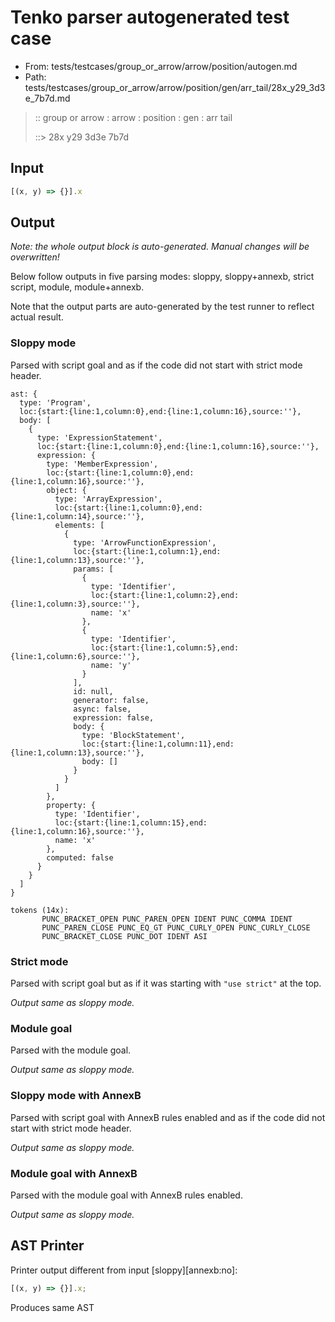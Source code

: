 # Tenko parser autogenerated test case

- From: tests/testcases/group_or_arrow/arrow/position/autogen.md
- Path: tests/testcases/group_or_arrow/arrow/position/gen/arr_tail/28x_y29_3d3e_7b7d.md

> :: group or arrow : arrow : position : gen : arr tail
>
> ::> 28x y29 3d3e 7b7d

## Input


`````js
[(x, y) => {}].x
`````

## Output

_Note: the whole output block is auto-generated. Manual changes will be overwritten!_

Below follow outputs in five parsing modes: sloppy, sloppy+annexb, strict script, module, module+annexb.

Note that the output parts are auto-generated by the test runner to reflect actual result.

### Sloppy mode

Parsed with script goal and as if the code did not start with strict mode header.

`````
ast: {
  type: 'Program',
  loc:{start:{line:1,column:0},end:{line:1,column:16},source:''},
  body: [
    {
      type: 'ExpressionStatement',
      loc:{start:{line:1,column:0},end:{line:1,column:16},source:''},
      expression: {
        type: 'MemberExpression',
        loc:{start:{line:1,column:0},end:{line:1,column:16},source:''},
        object: {
          type: 'ArrayExpression',
          loc:{start:{line:1,column:0},end:{line:1,column:14},source:''},
          elements: [
            {
              type: 'ArrowFunctionExpression',
              loc:{start:{line:1,column:1},end:{line:1,column:13},source:''},
              params: [
                {
                  type: 'Identifier',
                  loc:{start:{line:1,column:2},end:{line:1,column:3},source:''},
                  name: 'x'
                },
                {
                  type: 'Identifier',
                  loc:{start:{line:1,column:5},end:{line:1,column:6},source:''},
                  name: 'y'
                }
              ],
              id: null,
              generator: false,
              async: false,
              expression: false,
              body: {
                type: 'BlockStatement',
                loc:{start:{line:1,column:11},end:{line:1,column:13},source:''},
                body: []
              }
            }
          ]
        },
        property: {
          type: 'Identifier',
          loc:{start:{line:1,column:15},end:{line:1,column:16},source:''},
          name: 'x'
        },
        computed: false
      }
    }
  ]
}

tokens (14x):
       PUNC_BRACKET_OPEN PUNC_PAREN_OPEN IDENT PUNC_COMMA IDENT
       PUNC_PAREN_CLOSE PUNC_EQ_GT PUNC_CURLY_OPEN PUNC_CURLY_CLOSE
       PUNC_BRACKET_CLOSE PUNC_DOT IDENT ASI
`````

### Strict mode

Parsed with script goal but as if it was starting with `"use strict"` at the top.

_Output same as sloppy mode._

### Module goal

Parsed with the module goal.

_Output same as sloppy mode._

### Sloppy mode with AnnexB

Parsed with script goal with AnnexB rules enabled and as if the code did not start with strict mode header.

_Output same as sloppy mode._

### Module goal with AnnexB

Parsed with the module goal with AnnexB rules enabled.

_Output same as sloppy mode._

## AST Printer

Printer output different from input [sloppy][annexb:no]:

````js
[(x, y) => {}].x;
````

Produces same AST
